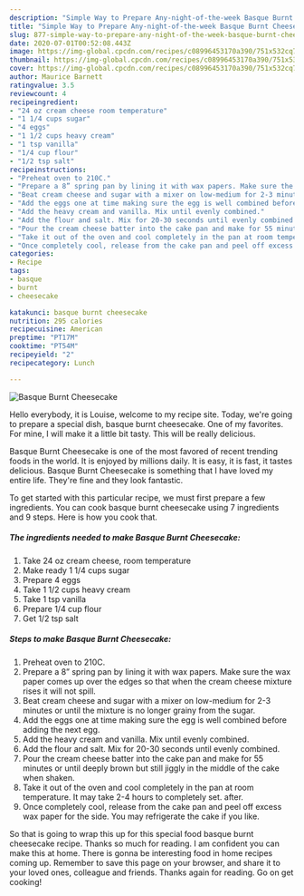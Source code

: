 ```yaml
---
description: "Simple Way to Prepare Any-night-of-the-week Basque Burnt Cheesecake"
title: "Simple Way to Prepare Any-night-of-the-week Basque Burnt Cheesecake"
slug: 877-simple-way-to-prepare-any-night-of-the-week-basque-burnt-cheesecake
date: 2020-07-01T00:52:08.443Z
image: https://img-global.cpcdn.com/recipes/c08996453170a390/751x532cq70/basque-burnt-cheesecake-recipe-main-photo.jpg
thumbnail: https://img-global.cpcdn.com/recipes/c08996453170a390/751x532cq70/basque-burnt-cheesecake-recipe-main-photo.jpg
cover: https://img-global.cpcdn.com/recipes/c08996453170a390/751x532cq70/basque-burnt-cheesecake-recipe-main-photo.jpg
author: Maurice Barnett
ratingvalue: 3.5
reviewcount: 4
recipeingredient:
- "24 oz cream cheese room temperature"
- "1 1/4 cups sugar"
- "4 eggs"
- "1 1/2 cups heavy cream"
- "1 tsp vanilla"
- "1/4 cup flour"
- "1/2 tsp salt"
recipeinstructions:
- "Preheat oven to 210C."
- "Prepare a 8” spring pan by lining it with wax papers. Make sure the wax paper comes up over the edges so that when the cream cheese mixture rises it will not spill."
- "Beat cream cheese and sugar with a mixer on low-medium for 2-3 minutes or until the mixture is no longer grainy from the sugar."
- "Add the eggs one at time making sure the egg is well combined before adding the next egg."
- "Add the heavy cream and vanilla. Mix until evenly combined."
- "Add the flour and salt. Mix for 20-30 seconds until evenly combined."
- "Pour the cream cheese batter into the cake pan and make for 55 minutes or until deeply brown but still jiggly in the middle of the cake when shaken."
- "Take it out of the oven and cool completely in the pan at room temperature. It may take 2-4 hours to completely set. after."
- "Once completely cool, release from the cake pan and peel off excess wax paper for the side. You may refrigerate the cake if you like."
categories:
- Recipe
tags:
- basque
- burnt
- cheesecake

katakunci: basque burnt cheesecake 
nutrition: 295 calories
recipecuisine: American
preptime: "PT17M"
cooktime: "PT54M"
recipeyield: "2"
recipecategory: Lunch

---
```



![Basque Burnt Cheesecake](https://img-global.cpcdn.com/recipes/c08996453170a390/751x532cq70/basque-burnt-cheesecake-recipe-main-photo.jpg)

Hello everybody, it is Louise, welcome to my recipe site. Today, we're going to prepare a special dish, basque burnt cheesecake. One of my favorites. For mine, I will make it a little bit tasty. This will be really delicious.

Basque Burnt Cheesecake is one of the most favored of recent trending foods in the world. It is enjoyed by millions daily. It is easy, it is fast, it tastes delicious. Basque Burnt Cheesecake is something that I have loved my entire life. They're fine and they look fantastic.




To get started with this particular recipe, we must first prepare a few ingredients. You can cook basque burnt cheesecake using 7 ingredients and 9 steps. Here is how you cook that.

<!--inarticleads1-->

##### The ingredients needed to make Basque Burnt Cheesecake:

1. Take 24 oz cream cheese, room temperature
1. Make ready 1 1/4 cups sugar
1. Prepare 4 eggs
1. Take 1 1/2 cups heavy cream
1. Take 1 tsp vanilla
1. Prepare 1/4 cup flour
1. Get 1/2 tsp salt




<!--inarticleads2-->

##### Steps to make Basque Burnt Cheesecake:

1. Preheat oven to 210C.
1. Prepare a 8” spring pan by lining it with wax papers. Make sure the wax paper comes up over the edges so that when the cream cheese mixture rises it will not spill.
1. Beat cream cheese and sugar with a mixer on low-medium for 2-3 minutes or until the mixture is no longer grainy from the sugar.
1. Add the eggs one at time making sure the egg is well combined before adding the next egg.
1. Add the heavy cream and vanilla. Mix until evenly combined.
1. Add the flour and salt. Mix for 20-30 seconds until evenly combined.
1. Pour the cream cheese batter into the cake pan and make for 55 minutes or until deeply brown but still jiggly in the middle of the cake when shaken.
1. Take it out of the oven and cool completely in the pan at room temperature. It may take 2-4 hours to completely set. after.
1. Once completely cool, release from the cake pan and peel off excess wax paper for the side. You may refrigerate the cake if you like.




So that is going to wrap this up for this special food basque burnt cheesecake recipe. Thanks so much for reading. I am confident you can make this at home. There is gonna be interesting food in home recipes coming up. Remember to save this page on your browser, and share it to your loved ones, colleague and friends. Thanks again for reading. Go on get cooking!
